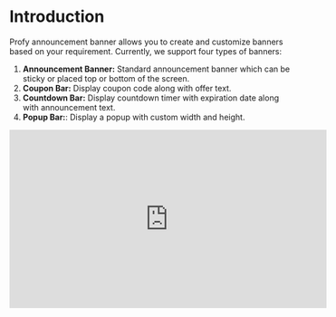 # Introduction

Profy announcement banner allows you to create and customize banners based on your requirement. Currently, we support four types of banners:

1. **Announcement Banner:** Standard announcement banner which can be sticky or placed top or bottom of the screen.
2. **Coupon Bar:** Display coupon code along with offer text.
3. **Countdown Bar:** Display countdown timer with expiration date along with announcement text.
4. **Popup Bar:**: Display a popup with custom width and height.

<iframe width="560" height="315" src="https://www.youtube.com/embed/UiUk4bZsRt4" title="YouTube video player" frameborder="0" allow="accelerometer; autoplay; clipboard-write; encrypted-media; gyroscope; picture-in-picture; web-share" allowfullscreen></iframe>